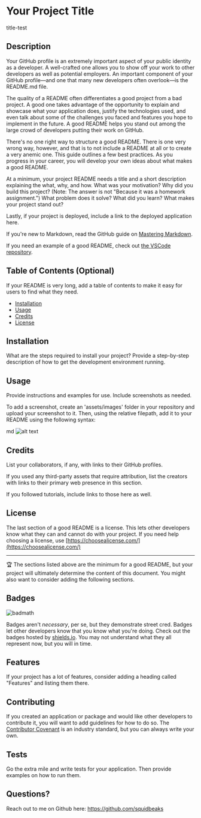 
  # Your Project Title
  title-test
  ## Description 
  
  Your GitHub profile is an extremely important aspect of your public identity as a developer. A well-crafted one allows you to show off your work to other developers as well as potential employers. An important component of your GitHub profile—and one that many new developers often overlook—is the README.md file.
  
  The quality of a README often differentiates a good project from a bad project. A good one takes advantage of the opportunity to explain and showcase what your application does, justify the technologies used, and even talk about some of the challenges you faced and features you hope to implement in the future. A good README helps you stand out among the large crowd of developers putting their work on GitHub.
  
  There's no one right way to structure a good README. There is one very wrong way, however, and that is to not include a README at all or to create a very anemic one. This guide outlines a few best practices. As you progress in your career, you will develop your own ideas about what makes a good README.
  
  At a minimum, your project README needs a title and a short description explaining the what, why, and how. What was your motivation? Why did you build this project? (Note: The answer is not "Because it was a homework assignment.") What problem does it solve? What did you learn? What makes your project stand out?
  
  Lastly, if your project is deployed, include a link to the deployed application here.
  
  If you're new to Markdown, read the GitHub guide on [Mastering Markdown](https://guides.github.com/features/mastering-markdown/).
  
  If you need an example of a good README, check out [the VSCode repository](https://github.com/microsoft/vscode).
  
  
  ## Table of Contents (Optional)
  
  If your README is very long, add a table of contents to make it easy for users to find what they need.
  
  * [Installation](#installation)
  * [Usage](#usage)
  * [Credits](#credits)
  * [License](#license)
  
  
  ## Installation
  
  What are the steps required to install your project? Provide a step-by-step description of how to get the development environment running.
  
  
  ## Usage 
  
  Provide instructions and examples for use. Include screenshots as needed.
  
  To add a screenshot, create an 'assets/images' folder in your repository and upload your screenshot to it. Then, using the relative filepath, add it to your README using the following syntax:
  
  md
  ![alt text](assets/images/screenshot.png)
  
  
  
  ## Credits
  
  List your collaborators, if any, with links to their GitHub profiles.
  
  If you used any third-party assets that require attribution, list the creators with links to their primary web presence in this section.
  
  If you followed tutorials, include links to those here as well.
  
  
  ## License
  
  The last section of a good README is a license. This lets other developers know what they can and cannot do with your project. If you need help choosing a license, use [https://choosealicense.com/](https://choosealicense.com/)
  
  
  ---
  
  🏆 The sections listed above are the minimum for a good README, but your project will ultimately determine the content of this document. You might also want to consider adding the following sections.
  
  ## Badges
  
  ![badmath](https://img.shields.io/github/languages/top/nielsenjared/badmath)
  
  Badges aren't _necessary_, per se, but they demonstrate street cred. Badges let other developers know that you know what you're doing. Check out the badges hosted by [shields.io](https://shields.io/). You may not understand what they all represent now, but you will in time.
  
  
  ## Features
  
  If your project has a lot of features, consider adding a heading called "Features" and listing them there.
  
  
  ## Contributing
  
  If you created an application or package and would like other developers to contribute it, you will want to add guidelines for how to do so. The [Contributor Covenant](https://www.contributor-covenant.org/) is an industry standard, but you can always write your own.
  
  ## Tests
  
  Go the extra mile and write tests for your application. Then provide examples on how to run them.
  
  ## Questions?
  Reach out to me on Github here: https://github.com/squidbeaks
  